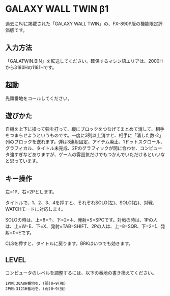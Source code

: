 # GALAXY WALL TWIN β1

過去にPJに掲載された「GALAXY WALL TWIN」の、FX-890P版の機能限定評価版です。

## 入力方法

「GALATWIN.BIN」を転送してください。確保するマシン語エリアは、2000Hから3180Hの1181Hです。

## 起動

先頭番地をコールしてください。

## 遊びかた

自機を上下に操って弾を打って、縦にブロックをつなげてまとめて消して、相手をつまらせようというものです。一度に3列以上消すと、相手に「消した数-2」列のブロックを送れます。弾は3連射固定、アイテム廃止、1ドットスクロール、グラフィカル、タイトル未完成、2Pのグラフィックが間に合わせ、コンピュータ強すぎなどありますが、ゲームの雰囲気だけでもつかんでいただけるといいなと思っています。

## キー操作

左=1P、右=2Pとします。

タイトルで、1、2、3、4を押すと、それぞれSOLO(左)、SOLO(右)、対戦、WATCHモードに対応します。

SOLOの時は、上=8=↑、下=2=↓、発射=S=SPCです。対戦の時は、1Pの人は、上=W=E、下=X、発射=TAB=SHIFT、2Pの人は、上=8=SQR、下=2=(、発射=0=Eです。

CLSを押すと、タイトルに戻ります。BRKはいつでも効きます。

## LEVEL

コンピュータのレベルを調整するには、以下の番地の書き換えてください。

```
1P側:30A8H番地を、(弱)0~9(強)
2P側:3121H番地を、(弱)0~9(強)
```
